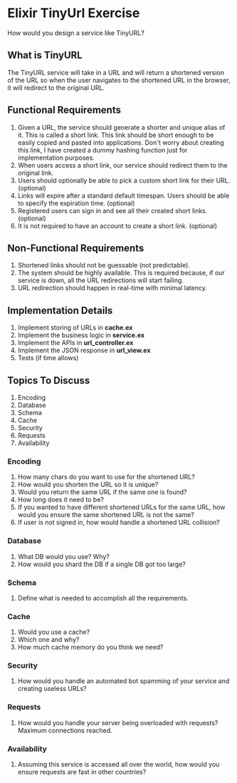 # Elixir TinyUrl Exercise

How would you design a service like TinyURL?

## What is TinyURL

The TinyURL service will take in a URL and will return a shortened version of the URL so when the user navigates to the shortened URL in the browser, it will redirect to the original URL.

## Functional Requirements

1. Given a URL, the service should generate a shorter and unique alias of it. This is called a short link. This link should be short enough to be easily copied and pasted into applications. Don't worry about creating this link, I have created a dummy hashing function just for implementation purposes.
2. When users access a short link, our service should redirect them to the original link.
3. Users should optionally be able to pick a custom short link for their URL. (optional)
4. Links will expire after a standard default timespan. Users should be able to specify the expiration time. (optional)
5. Registered users can sign in and see all their created short links. (optional)
6. It is not required to have an account to create a short link. (optional)

## Non-Functional Requirements

1. Shortened links should not be guessable (not predictable).
2. The system should be highly available. This is required because, if our service is down, all the URL redirections will start failing.
3. URL redirection should happen in real-time with minimal latency.

## Implementation Details

1. Implement storing of URLs in **cache.ex**
2. Implement the business logic in **service.ex**
3. Implement the APIs in **url_controller.ex**
4. Implement the JSON response in **url_view.ex**
5. Tests (if time allows)

## Topics To Discuss

1. Encoding
2. Database
3. Schema
4. Cache
5. Security
6. Requests
7. Availability

### Encoding

1. How many chars do you want to use for the shortened URL?
2. How would you shorten the URL so it is unique?
3. Would you return the same URL if the same one is found?
4. How long does it need to be?
5. If you wanted to have different shortened URLs for the same URL, how would you ensure the same shortened URL is not the same?
6. If user is not signed in, how would handle a shortened URL collision?

### Database

1. What DB would you use? Why?
2. How would you shard the DB if a single DB got too large?

### Schema

1. Define what is needed to accomplish all the requirements.

### Cache

1. Would you use a cache?
2. Which one and why?
3. How much cache memory do you think we need?

### Security

1. How would you handle an automated bot spamming of your service and creating useless URLs?

### Requests

1. How would you handle your server being overloaded with requests? Maximum connections reached.

### Availability

1. Assuming this service is accessed all over the world, how would you ensure requests are fast in other countries?
